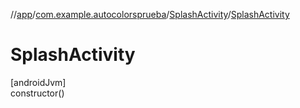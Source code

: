 //[app](../../../index.md)/[com.example.autocolorsprueba](../index.md)/[SplashActivity](index.md)/[SplashActivity](-splash-activity.md)

# SplashActivity

[androidJvm]\
constructor()
